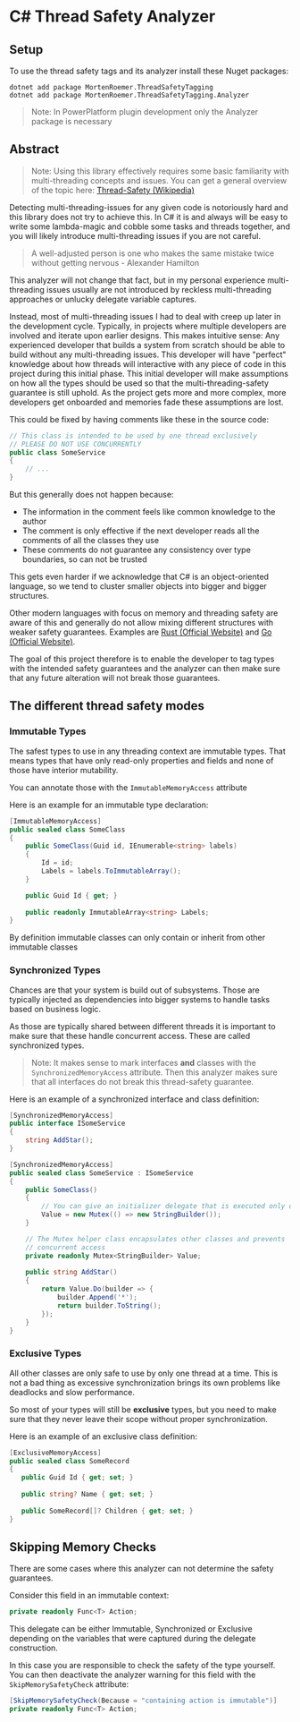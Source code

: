 # C# Thread Safety Analyzer

## Setup
To use the thread safety tags and its analyzer install these Nuget packages:

```
dotnet add package MortenRoemer.ThreadSafetyTagging 
dotnet add package MortenRoemer.ThreadSafetyTagging.Analyzer
```

> Note: In PowerPlatform plugin development only the Analyzer package
> is necessary

## Abstract
> Note: Using this library effectively requires some basic familiarity with
> multi-threading concepts and issues.
> You can get a general overview of the topic here:
> [Thread-Safety (Wikipedia)](https://en.wikipedia.org/wiki/Thread_safety)

Detecting multi-threading-issues for any given code is notoriously hard and
this library does not try to achieve this. In C# it is and always will be easy
to write some lambda-magic and cobble some tasks and threads together, and you
will likely introduce multi-threading issues if you are not careful.

> A well-adjusted person is one who makes the same mistake twice without 
> getting nervous - Alexander Hamilton

This analyzer will not change that fact, but in my personal experience
multi-threading issues usually are not introduced by reckless multi-threading
approaches or unlucky delegate variable captures.

Instead, most of multi-threading issues I had to deal with creep up later in
the development cycle. Typically, in projects where multiple developers are
involved and iterate upon earlier designs. This makes intuitive sense: Any
experienced developer that builds a system from scratch should be able to
build without any multi-threading issues. This developer will have "perfect"
knowledge about how threads will interactive with any piece of code in this
project during this initial phase. This initial developer will make
assumptions on how all the types should be used so that the
multi-threading-safety guarantee is still uphold. As the project gets more and
more complex, more developers get onboarded and memories fade these assumptions
are lost.

This could be fixed by having comments like these in the source code:

``` csharp
// This class is intended to be used by one thread exclusively
// PLEASE DO NOT USE CONCURRENTLY
public class SomeService
{
    // ...
}
```

But this generally does not happen because:
- The information in the comment feels like common knowledge to the author
- The comment is only effective if the next developer reads all the comments 
  of all the classes they use
- These comments do not guarantee any consistency over type boundaries, so can
  not be trusted

This gets even harder if we acknowledge that C# is an object-oriented language,
so we tend to cluster smaller objects into bigger and bigger structures.

Other modern languages with focus on memory and threading safety are aware of
this and generally do not allow mixing different structures with weaker safety
guarantees. Examples are [Rust (Official Website)](https://www.rust-lang.org)
and [Go (Official Website)](https://go.dev).

The goal of this project therefore is to enable the developer to tag types with
the intended safety guarantees and the analyzer can then make sure that any
future alteration will not break those guarantees.

## The different thread safety modes

### Immutable Types
The safest types to use in any threading context are immutable types. That
means types that have only read-only properties and fields and none of those
have interior mutability.

You can annotate those with the `ImmutableMemoryAccess` attribute

Here is an example for an immutable type declaration:

``` csharp
[ImmutableMemoryAccess]
public sealed class SomeClass
{
    public SomeClass(Guid id, IEnumerable<string> labels)
    {
        Id = id;
        Labels = labels.ToImmutableArray();
    }

    public Guid Id { get; }
    
    public readonly ImmutableArray<string> Labels;
}
```

By definition immutable classes can only contain or inherit from other
immutable classes

### Synchronized Types
Chances are that your system is build out of subsystems.
Those are typically injected as dependencies into bigger systems to handle
tasks based on business logic.

As those are typically shared between different threads it is important to
make sure that these handle concurrent access. These are called synchronized
types.

> Note: It makes sense to mark interfaces **and** classes with the
> `SynchronizedMemoryAccess` attribute. Then this analyzer makes sure that
> all interfaces do not break this thread-safety guarantee.

Here is an example of a synchronized interface and class definition:

``` csharp
[SynchronizedMemoryAccess]
public interface ISomeService
{
    string AddStar();
}

[SynchronizedMemoryAccess]
public sealed class SomeService : ISomeService
{
    public SomeClass()
    {
        // You can give an initializer delegate that is executed only once
        Value = new Mutex(() => new StringBuilder());
    }

    // The Mutex helper class encapsulates other classes and prevents
    // concurrent access
    private readonly Mutex<StringBuilder> Value;
    
    public string AddStar()
    {
        return Value.Do(builder => {
            builder.Append('*');
            return builder.ToString();
        });
    }
}
```

### Exclusive Types
All other classes are only safe to use by only one thread at a time.
This is not a bad thing as excessive synchronization brings its own problems
like deadlocks and slow performance.

So most of your types will still be **exclusive** types, but you need to make
sure that they never leave their scope without proper synchronization.

Here is an example of an exclusive class definition:

``` csharp
[ExclusiveMemoryAccess]
public sealed class SomeRecord
{
   public Guid Id { get; set; }
   
   public string? Name { get; set; }
   
   public SomeRecord[]? Children { get; set; }
}
```

## Skipping Memory Checks
There are some cases where this analyzer can not determine the safety
guarantees.

Consider this field in an immutable context:

``` csharp
private readonly Func<T> Action;
```

This delegate can be either Immutable, Synchronized or Exclusive depending
on the variables that were captured during the delegate construction.

In this case you are responsible to check the safety of the type yourself.
You can then deactivate the analyzer warning for this field with the
`SkipMemorySafetyCheck` attribute:

``` csharp
[SkipMemorySafetyCheck(Because = "containing action is immutable")]
private readonly Func<T> Action;
```
